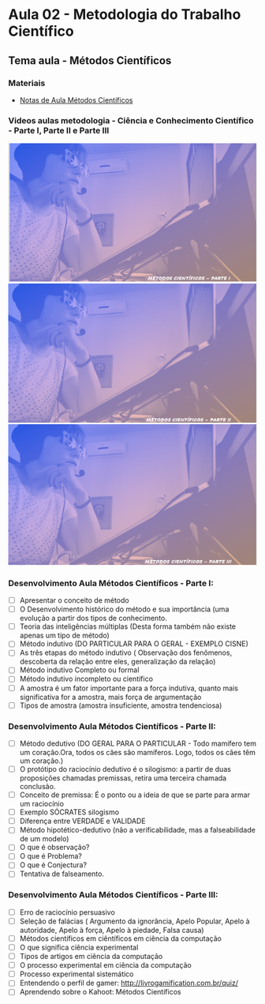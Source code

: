 # Aula 02 - Metodologia do Trabalho Científico
## Tema aula - Métodos Científicos

### Materiais
- [Notas de Aula Métodos Científicos](aula_metodos_cientificos.pdf)

### Videos aulas metodologia -  Ciência e Conhecimento Científico - Parte I, Parte II e Parte III
[![Métodos Científicos PARTE I](capa_4.png)](https://youtu.be/vjX4pPBQ75c)
[![Métodos Científicos PARTE II](capa_5.png)](https://youtu.be/V6LcrATZ3J0)
[![Métodos Científicos PARTE III](capa_6.png)](https://youtu.be/J1YID_EvzRc)

### Desenvolvimento Aula Métodos Científicos - Parte I: 

- [ ]  Apresentar o conceito de método
- [ ]  O Desenvolvimento histórico do método e sua importância (uma evolução a partir dos tipos de conhecimento.
- [ ]  Teoria das inteligências múltiplas (Desta forma também não existe apenas um tipo de método)
- [ ]  Método indutivo (DO PARTICULAR PARA O GERAL - EXEMPLO CISNE)
- [ ]  As três etapas do método indutivo ( Observação dos fenômenos, descoberta da relação entre eles, generalização da relação)
- [ ]  Método indutivo Completo ou formal
- [ ]  Método indutivo incompleto ou científico
- [ ]  A amostra é um fator importante para a força indutiva, quanto mais significativa for a amostra, mais força de argumentação
- [ ]  Tipos de amostra (amostra insuficiente, amostra tendenciosa)

### Desenvolvimento Aula Métodos Científicos - Parte II: 

- [ ]  Método dedutivo (DO GERAL PARA O PARTICULAR - Todo mamífero tem um coração.Ora, todos os cães são mamíferos. Logo, todos os cães têm um coração.)
- [ ]  O protótipo do raciocínio dedutivo é o silogismo: a partir de duas proposições chamadas premissas, retira uma terceira chamada conclusão.
- [ ]  Conceito de premissa: É o ponto ou a ideia de que se parte para armar um raciocínio
- [ ]  Exemplo SÓCRATES silogismo
- [ ]  Diferença entre VERDADE e VALIDADE
- [ ]  Método hipotético-dedutivo (não a verificabilidade, mas a falseabilidade de um modelo)
- [ ]  O que é observação?
- [ ]  O que é Problema?
- [ ]  O que é Conjectura?
- [ ]  Tentativa de falseamento.

### Desenvolvimento Aula Métodos Científicos - Parte III: 

- [ ]  Erro de raciocínio persuasivo
- [ ]  Seleção de falácias ( Argumento da ignorância, Apelo Popular, Apelo à autoridade, Apelo à força, Apelo à piedade, Falsa causa)
- [ ]  Métodos científicos em ciêntíficos em ciência da computação
- [ ]  O que significa ciência experimental
- [ ]  Tipos de artigos em ciência da computação
- [ ]  O processo experimental em ciência da computação
- [ ]  Processo experimental sistemático
- [ ]  Entendendo o perfil de gamer: http://livrogamification.com.br/quiz/
- [ ]  Aprendendo sobre o Kahoot: Métodos Científicos
